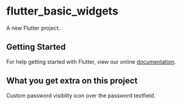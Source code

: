 # flutter_basic_widgets

A new Flutter project.

## Getting Started

For help getting started with Flutter, view our online
[documentation](https://flutter.io/).

## What you get extra on this project
Custom password visiblity icon over the password textfield.
